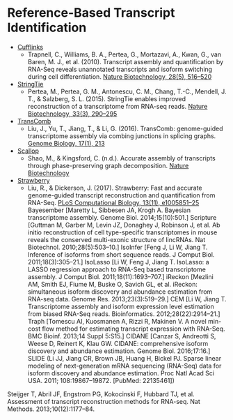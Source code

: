 # Reference-Based Transcript Identification
- [Cufflinks](http://cole-trapnell-lab.github.io/cufflinks)
    - Trapnell, C., Williams, B. A., Pertea, G., Mortazavi, A., Kwan, G., van Baren, M. J., et al. (2010). Transcript assembly and quantification by RNA-Seq reveals unannotated transcripts and isoform switching during cell differentiation. [Nature Biotechnology, 28(5), 516–520](http://doi.org/10.1038/nbt.1621)
- [StringTie](https://ccb.jhu.edu/software/stringtie)
    - Pertea, M., Pertea, G. M., Antonescu, C. M., Chang, T.-C., Mendell, J. T., & Salzberg, S. L. (2015). StringTie enables improved reconstruction of a transcriptome from RNA-seq reads. [Nature Biotechnology, 33(3), 290–295](http://doi.org/10.1038/nbt.3122)
- [TransComb](https://sourceforge.net/projects/transcriptomeassembly/files)
    - Liu, J., Yu, T., Jiang, T., & Li, G. (2016). TransComb: genome-guided transcriptome assembly via combing junctions in splicing graphs. [Genome Biology, 17(1), 213](http://doi.org/10.1186/s13059-016-1074-1)
- [Scallop](https://github.com/Kingsford-Group/scallop)
    - Shao, M., & Kingsford, C. (n.d.). Accurate assembly of transcripts through phase-preserving graph decomposition. [Nature Biotechnology](http://doi.org/10.1038/nbt.4020)
- [Strawberry](https://github.com/ruolin/strawberry)
    - Liu, R., & Dickerson, J. (2017). Strawberry: Fast and accurate genome-guided transcript reconstruction and quantification from RNA-Seq. [PLoS Computational Biology, 13(11), e1005851–25](http://doi.org/10.1371/journal.pcbi.1005851)
Bayesember [Maretty L, Sibbesen JA, Krogh A. Bayesian transcriptome assembly. Genome
Biol. 2014;15(10):501.]
Scripture [Guttman M, Garber M, Levin JZ, Donaghey J, Robinson J, et al. Ab initio reconstruction of cell type-specific transcriptomes in mouse reveals the conserved multi-exonic structure of lincRNAs. Nat Biotechnol. 2010;28(5):503–10.]
IsoInfer [Feng J, Li W, Jiang T. Inference of isoforms from short sequence reads. J Comput Biol. 2011;18(3):305–21.]
IsoLasso [Li W, Feng J, Jiang T. IsoLasso: a LASSO regression approach to RNA-Seq based transcriptome assembly. J Comput Biol. 2011;18(11):1693–707.]
iReckon [Mezlini AM, Smith EJ, Fiume M, Buske O, Savich GL, et al. iReckon: simultaneous isoform discovery and abundance estimation from RNA-seq data. Genome Res. 2013;23(3):519–29.]
CEM [Li W, Jiang T. Transcriptome assembly and isoform expression level estimation from biased RNA-Seq reads. Bioinformatics. 2012;28(22):2914–21.]
Traph [Tomescu AI, Kuosmanen A, Rizzi R, Makinen V. A novel min-cost flow method for estimating transcript expression with RNA-Seq. BMC Bioinf. 2013;14 Suppl 5:S15.]
CIDANE [Canzar S, Andreotti S, Weese D, Reinert K, Klau GW. CIDANE: comprehensive isoform discovery and abundance estimation. Genome Biol. 2016;17:16.]
SLIDE (Li JJ, Jiang CR, Brown JB, Huang H, Bickel PJ. Sparse linear modeling of next-generation mRNA sequencing (RNA-Seq) data for isoform discovery and abundance estimation. Proc Natl Acad Sci USA. 2011; 108:19867–19872. [PubMed: 22135461])


Steijger T, Abril JF, Engstrom PG, Kokocinski F, Hubbard TJ, et al.
Assessment of transcript reconstruction methods for RNA-seq. Nat
Methods. 2013;10(12):1177–84.